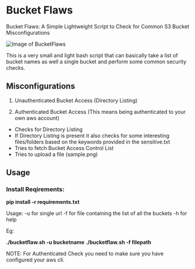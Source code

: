 # Bucket Flaws
Bucket Flaws: A Simple Lightweight Script to Check for Common S3 Bucket Misconfigurations

![Image of BucketFlaws](https://github.com/nikhil1232/Bucket-Flaws/blob/master/images/upload.png)


This is a very small and light bash script that can basically take a list of bucket names as well a single bucket and perform some common security checks.

## Misconfigurations

1) Unauthenticated Bucket Access (Directory Listing)

2) Authenticated Bucket Access (This means being authenticated to your own aws account)

- Checks for Directory Listing
- If Directory Listing is present it also checks for some interesting files/folders based on the keywords provided in the sensitive.txt
- Tries to fetch Bucket Access Control List
- Tries to upload a file (sample.png)

## Usage

### Install Reqirements:
**pip install -r requirements.txt**

Usage: -u for single url
-f for file containing the list of all the buckets
-h for help

Eg: 

**./bucketflaw.sh -u bucketname**
**./bucketflaw.sh -f filepath**

NOTE: For Authenticated Check you need to make sure you have configured your aws cli.
